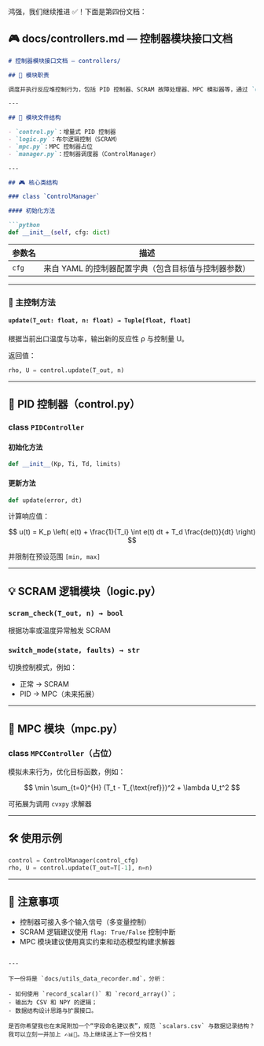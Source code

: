 鸿强，我们继续推进 ✅！下面是第四份文档：

## 🎮 docs/controllers.md — 控制器模块接口文档

```markdown
# 控制器模块接口文档 — controllers/

## 🧠 模块职责

调度并执行反应堆控制行为，包括 PID 控制器、SCRAM 故障处理器、MPC 模拟器等，通过 `ControlManager` 实现集中式调用。

---

## 📂 模块文件结构

- `control.py`：增量式 PID 控制器
- `logic.py`：布尔逻辑控制（SCRAM）
- `mpc.py`：MPC 控制器占位
- `manager.py`：控制器调度器（ControlManager）

---

## 🎮 核心类结构

### class `ControlManager`

#### 初始化方法

```python
def __init__(self, cfg: dict)
```

| 参数名 | 描述 |
|--------|------|
| `cfg` | 来自 YAML 的控制器配置字典（包含目标值与控制器参数） |

---

### 🔁 主控制方法

#### `update(T_out: float, n: float) → Tuple[float, float]`

根据当前出口温度与功率，输出新的反应性 ρ 与控制量 U。

返回值：

```python
rho, U = control.update(T_out, n)
```

---

## 🧪 PID 控制器（control.py）

### class `PIDController`

#### 初始化方法

```python
def __init__(Kp, Ti, Td, limits)
```

#### 更新方法

```python
def update(error, dt)
```

计算响应值：

$$
u(t) = K_p \left( e(t) + \frac{1}{T_i} \int e(t) dt + T_d \frac{de(t)}{dt} \right)
$$

并限制在预设范围 `[min, max]`

---

## 💡 SCRAM 逻辑模块（logic.py）

### `scram_check(T_out, n) → bool`

根据功率或温度异常触发 SCRAM

### `switch_mode(state, faults) → str`

切换控制模式，例如：

- 正常 → SCRAM
- PID → MPC（未来拓展）

---

## 🧠 MPC 模块（mpc.py）

### class `MPCController`（占位）

模拟未来行为，优化目标函数，例如：

$$
\min \sum_{t=0}^{H} (T_t - T_{\text{ref}})^2 + \lambda U_t^2
$$

可拓展为调用 `cvxpy` 求解器

---

## 🛠️ 使用示例

```python
control = ControlManager(control_cfg)
rho, U = control.update(T_out=T[-1], n=n)
```

---

## 📌 注意事项

- 控制器可接入多个输入信号（多变量控制）
- SCRAM 逻辑建议使用 `flag: True/False` 控制中断
- MPC 模块建议使用真实约束和动态模型构建求解器
```

---

下一份将是 `docs/utils_data_recorder.md`，分析：

- 如何使用 `record_scalar()` 和 `record_array()`；
- 输出为 CSV 和 NPY 的逻辑；
- 数据结构设计思路与扩展接口。

是否你希望我也在末尾附加一个“字段命名建议表”，规范 `scalars.csv` 与数据记录结构？我可以立刻一并加上 ✍️📊🧠。马上继续送上下一份文档！